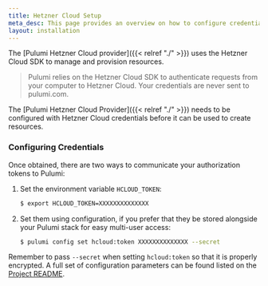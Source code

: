 ```yaml
---
title: Hetzner Cloud Setup
meta_desc: This page provides an overview on how to configure credentials for the Pulumi Hetzner Cloud Provider.
layout: installation
---
```


The [Pulumi Hetzner Cloud provider]({{< relref "./" >}}) uses the Hetzner Cloud SDK to manage and provision resources.

> Pulumi relies on the Hetzner Cloud SDK to authenticate requests from your computer to Hetzner Cloud. Your credentials are never sent
> to pulumi.com.

The [Pulumi Hetzner Cloud Provider]({{< relref "./" >}}) needs to be configured with Hetzner Cloud credentials
before it can be used to create resources.

### Configuring Credentials

Once obtained, there are two ways to communicate your authorization tokens to Pulumi:

1. Set the environment variable `HCLOUD_TOKEN`:

    ```bash
    $ export HCLOUD_TOKEN=XXXXXXXXXXXXXX
    ```

2. Set them using configuration, if you prefer that they be stored alongside your Pulumi stack for easy multi-user access:

    ```bash
    $ pulumi config set hcloud:token XXXXXXXXXXXXXX --secret
    ```

Remember to pass `--secret` when setting `hcloud:token` so that it is properly encrypted. A
full set of configuration parameters can be found listed on the
[Project README](https://github.com/pulumi/pulumi-hcloud/blob/master/README.md).
